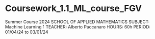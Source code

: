 # Coursework_1.1_ML_course_FGV
Summer Course 2024 SCHOOL OF APPLIED MATHEMATICS SUBJECT: Machine Learning 1 TEACHER: Alberto Paccanaro HOURS: 60h PERIOD: 01/04/24 to 03/01/24

